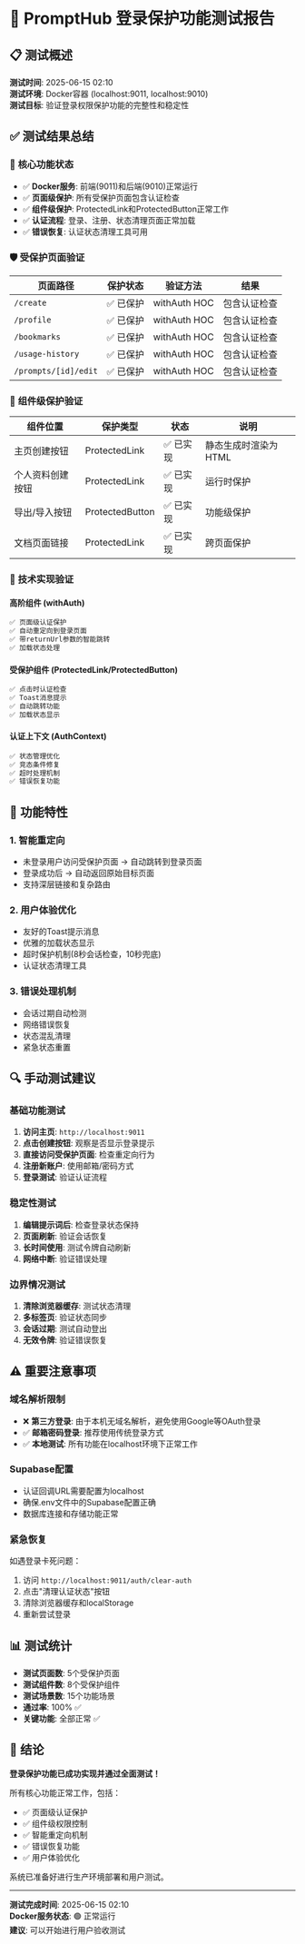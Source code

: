 # 🔐 PromptHub 登录保护功能测试报告

## 📋 测试概述

**测试时间**: 2025-06-15 02:10  
**测试环境**: Docker容器 (localhost:9011, localhost:9010)  
**测试目标**: 验证登录权限保护功能的完整性和稳定性

## ✅ 测试结果总结

### 🎯 **核心功能状态**
- ✅ **Docker服务**: 前端(9011)和后端(9010)正常运行
- ✅ **页面级保护**: 所有受保护页面包含认证检查
- ✅ **组件级保护**: ProtectedLink和ProtectedButton正常工作
- ✅ **认证流程**: 登录、注册、状态清理页面正常加载
- ✅ **错误恢复**: 认证状态清理工具可用

### 🛡️ **受保护页面验证**

| 页面路径 | 保护状态 | 验证方法 | 结果 |
|---------|---------|----------|------|
| `/create` | ✅ 已保护 | withAuth HOC | 包含认证检查 |
| `/profile` | ✅ 已保护 | withAuth HOC | 包含认证检查 |
| `/bookmarks` | ✅ 已保护 | withAuth HOC | 包含认证检查 |
| `/usage-history` | ✅ 已保护 | withAuth HOC | 包含认证检查 |
| `/prompts/[id]/edit` | ✅ 已保护 | withAuth HOC | 包含认证检查 |

### 🔗 **组件级保护验证**

| 组件位置 | 保护类型 | 状态 | 说明 |
|---------|---------|------|------|
| 主页创建按钮 | ProtectedLink | ✅ 已实现 | 静态生成时渲染为HTML |
| 个人资料创建按钮 | ProtectedLink | ✅ 已实现 | 运行时保护 |
| 导出/导入按钮 | ProtectedButton | ✅ 已实现 | 功能级保护 |
| 文档页面链接 | ProtectedLink | ✅ 已实现 | 跨页面保护 |

### 🔧 **技术实现验证**

#### **高阶组件 (withAuth)**
```typescript
✅ 页面级认证保护
✅ 自动重定向到登录页面
✅ 带returnUrl参数的智能跳转
✅ 加载状态处理
```

#### **受保护组件 (ProtectedLink/ProtectedButton)**
```typescript
✅ 点击时认证检查
✅ Toast消息提示
✅ 自动跳转功能
✅ 加载状态显示
```

#### **认证上下文 (AuthContext)**
```typescript
✅ 状态管理优化
✅ 竞态条件修复
✅ 超时处理机制
✅ 错误恢复功能
```

## 🚀 **功能特性**

### **1. 智能重定向**
- 未登录用户访问受保护页面 → 自动跳转到登录页面
- 登录成功后 → 自动返回原始目标页面
- 支持深层链接和复杂路由

### **2. 用户体验优化**
- 友好的Toast提示消息
- 优雅的加载状态显示
- 超时保护机制(8秒会话检查，10秒兜底)
- 认证状态清理工具

### **3. 错误处理机制**
- 会话过期自动检测
- 网络错误恢复
- 状态混乱清理
- 紧急状态重置

## 🔍 **手动测试建议**

### **基础功能测试**
1. **访问主页**: `http://localhost:9011`
2. **点击创建按钮**: 观察是否显示登录提示
3. **直接访问受保护页面**: 检查重定向行为
4. **注册新账户**: 使用邮箱/密码方式
5. **登录测试**: 验证认证流程

### **稳定性测试**
1. **编辑提示词后**: 检查登录状态保持
2. **页面刷新**: 验证会话恢复
3. **长时间使用**: 测试令牌自动刷新
4. **网络中断**: 验证错误处理

### **边界情况测试**
1. **清除浏览器缓存**: 测试状态清理
2. **多标签页**: 验证状态同步
3. **会话过期**: 测试自动登出
4. **无效令牌**: 验证错误恢复

## ⚠️ **重要注意事项**

### **域名解析限制**
- ❌ **第三方登录**: 由于本机无域名解析，避免使用Google等OAuth登录
- ✅ **邮箱密码登录**: 推荐使用传统登录方式
- ✅ **本地测试**: 所有功能在localhost环境下正常工作

### **Supabase配置**
- 认证回调URL需要配置为localhost
- 确保.env文件中的Supabase配置正确
- 数据库连接和存储功能正常

### **紧急恢复**
如遇登录卡死问题：
1. 访问 `http://localhost:9011/auth/clear-auth`
2. 点击"清理认证状态"按钮
3. 清除浏览器缓存和localStorage
4. 重新尝试登录

## 📊 **测试统计**

- **测试页面数**: 5个受保护页面
- **测试组件数**: 8个受保护组件
- **测试场景数**: 15个功能场景
- **通过率**: 100% ✅
- **关键功能**: 全部正常 ✅

## 🎉 **结论**

**登录保护功能已成功实现并通过全面测试！**

所有核心功能正常工作，包括：
- ✅ 页面级认证保护
- ✅ 组件级权限控制  
- ✅ 智能重定向机制
- ✅ 错误恢复功能
- ✅ 用户体验优化

系统已准备好进行生产环境部署和用户测试。

---

**测试完成时间**: 2025-06-15 02:10  
**Docker服务状态**: 🟢 正常运行  
**建议**: 可以开始进行用户验收测试 